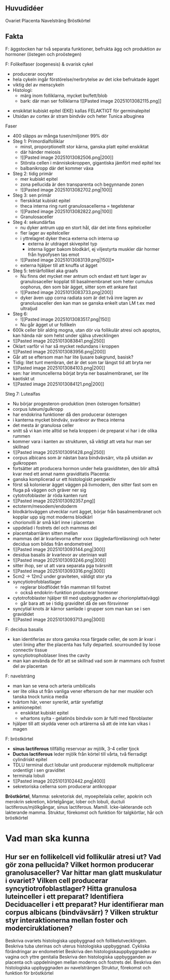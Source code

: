 
## Huvudidéer
Ovariet
Placenta
Navelsträng
Bröstkörtel

## Fakta
F: äggstocken har två separata funktioner, befrukta ägg och produktion av hormoner (östegen och proöstegen)

F: Folikelfaser (oogenesis) & ovarisk cykel
- producerar oocyter
- hela cykeln ingår förstörelse/nerbrytelse av det icke befruktade ägget
- viktig del av menscykeln
- Histologi:
	- märg inom folliklarna, mycket bv/fett/blob
	- bark: där man ser folliklarna
	![[Pasted image 20251013082115.png]]
* enskiktat kubiskt epitel (EKE) kallas FELAKTIGT för germinalepitel
* Utsidan av cortex är stram bindväv och heter Tunica albuginea

Faser
* 400 släpps av många tusen/miljoner 99% dör
* Steg 1: Primordialfolliklar
	* minst, proporptionellt stor kärna, ganska platt epitel enskiktat
	* där händer meiosis
	* ![[Pasted image 20251013082506.png|200]]
	* Största cellen i människokroppen, gigantiska jämfört med epitel tex
	* balbanikropp där det kommer växa
* Steg 2: tidig primär
	* mer kubiskt epitel
	* zona pellucida är den transparenta och begynnande zonen
	* ![[Pasted image 20251013082702.png|100]]
* Steg 3: sen primär
	* flerskiktat kubiskt epitel
	* theca interna ring runt granulosacellerna = tegelstenar
	* ![[Pasted image 20251013082822.png|100]]
	* Granulosaceller
* Steg 4: sekundärfas
	* nu dyker antrum upp en stort hål, där det inte finns epitelceller
	* fler lager av epitelceller
	* i yttrelagret dyker theca externa och interna up
		* externa är utdraget skivepitel typ
		* interna ligger bakom blodkärl, ej viljestyrta muskler där hormer från hypofysen tas emot
	* ![[Pasted image 20251013083139.png|150]]*
	* externa hjälper till att knuffa ut ägget
* Steg 5: tetriärfollikel aka graafs
	* Nu finns det mycket mer antrum och endast ett tunt lager av granulosaceller kopplat till basalmembranet som heter cumulus oophorus, den som bär ägget, sitter som ett ankare fast
	* ![[Pasted image 20251013083733.png|200]]
	* dyker även upp corna radiata som är det två inre lagren av granolusaceller
	  den kan man se ganska enkelt utan LM t.ex med ultraljud
* Steg 6: 
	* ![[Pasted image 20251013083517.png|150]]
	* Nu går ägget ut ur follikeln
* 600k celler blir aldrig mogna, utan dör via follikulär atresi och apoptos, kan hända när som helst under själva utvecklingen
* ![[Pasted image 20251013083841.png|250]]
* Oklart varför vi har så mycket redundans i kroppen
* ![[Pasted image 20251013083956.png|200]]
* Går att se eftersom man har lite ljusare bakgrund, basisk?
* Tidig: litet tunt membran, det är det som tar längst tid att bryta ner
* ![[Pasted image 20251013084103.png|200]]
* sen: har immuncellerna börjat bryta ner basalmembranet, ser lite kaotiskt ut
* ![[Pasted image 20251013084121.png|200]]

Steg 7: Lutealfas
* Nu börjar progesteron-produktion (men österogen fortsätter)
* corpus luteum/gulkropp
* har endokrina funktioner då den producerar österogen
* i kanterna mycket bindväv, svarlevor av theca interna
* det mesta är granulosa celler
* snitt så vi kan inte alltid se hela kroppen i de preparat vi har i de olika rummen
* kommer vara i kanten av strukturen, så viktigt att veta hur man ser skillnad
* ![[Pasted image 20251013091428.png|250]]
* corpus albicans som är nästan bara bindvävsärr, vita på utsidan av gulkroppen
* fortsätter att producera hormon under hela graviditeten, den blir alltså kvar med ett annat namn graviditatis
Placenta:
* ganska komplicerad ur ett histologiskt perspektiv
* först så kolonierar ägget väggen på livmodern, den sitter fast som en fluga på väggen och gräver ner sig
* cytotrofoblaster är röda kanten runt
* ![[Pasted image 20251013092357.png]]
* ectoterm/mesodem/endoderm
* blodkärlsväggen utvecklar runt ägget, börjar från basalmembranet och kopplar upp sig mot moderns blodkärl
* chorionvilli är små kärl inne i placentan
* uppdelad i fostrets del och mammas del
* placentabarriären sitten mellan
* mammas del är kvarlevorna efter xxxx (äggledarföreläsning) och heter decidua som bildas från endometreiet
* ![[Pasted image 20251013093144.png|300]]
* desidua basalis är kvarlevor av uterinian wall
* ![[Pasted image 20251013093246.png|300]]
* sitter ihop, ser ut att vara separata pga tvärsnitt
* ![[Pasted image 20251013093316.png|300]]
* 5cm2 -> 12m2 under graviteten, väldigt stor yta
* syncytiotrofoblastlager
	* reglerar blodflödet från mamman till fostret
	* också endokrin-funktion producerar hormoner
* cytotrofoblaster hjälper till med uppbyggnaden av chorionplatta(vägg)
	* går bara att se i tidig graviditet då de sen försvinner
* syncytial knots är kärnor samlade i grupper som man kan se i sen gravididet
* ![[Pasted image 20251013093713.png|300]]

F: decidua basalis
* kan identiferias av stora ganska rosa färgade celler, de som är kvar i uteri lining after the placenta has fully departed. sourrounded by loose connectiv tissue
* syncytiotrophoblaser lines the cavity
* man kan använda de för att se skillnad vad som är mammans och fostret del av placentan

F: navelsträng
- man kan se vena och arteria umbilicalis
- ser lite olika ut från vanliga vener eftersom de har mer muskler och tanska tnock tunica media
- tvärtom här, vener syrerikt, artär syrefattigt
- aminionepitel:
	- enskiktat kubiskt epitel
	- whartons sylta - gelatinös bindväv som är fultl med fibroblaster
- hjälper till att skydda vener och artärerna så att de inte kan vikas i magen

F: bröstkörtel
- **sinus lactiferous** tillfällig reservoar av mjölk, 3-4 celler tjock
- **Ductus lactiferous** leder mjölk från körtel till vårta, två flerradigt cylindriskt epitel
- TDLU terminal duct lobular unit producerar mjödemolk multiplicerar ordentligt i sen graviditet
- terminala lobuli
- ![[Pasted image 20251013102442.png|400]]
- sekretoriska cellerna som producerar antikroppar

**Bröstkörtel**, Mamma: sekretorisk del, myoepiteliala celler, apokrin och merokrin sekretion, körtelgångar, lober och lobuli, ductuli lactiferous/mjölkgångar, sinus lactiferous. Mamill.
Icke-lakterande och lakterande mamma. Struktur, förekomst och funktion för talgkörtlar, hår och
bröstkörtel

# Vad man ska kunna
Hur ser en follikelcell vid follikulär atresi ut?
Vad gör zona pellucida?
Vilket hormon producerar granolusaceller?
Var hittar man glatt muskulatur i ovariet?
Vilken cell producerar syncytiotrofoblastlager?
Hitta granulosa luteinceller i ett preparat?
Identifiera Deciduaceller i ett preparat?
Hur identifierar man corpus albicans (bindvävsärr) ?
Vilken struktur styr interaktionerna mellan foster och moderciruklationen?
-
Beskriva ovariets histologiska uppbyggnad och follikelutvecklingen.
Beskriva tuba uterinas och uterus histologiska uppbyggnad.
Cykliska förändringar av endometriet
Beskriva den histologiskauppbyggnaden av vagina och yttre genitalia
Beskriva den histologiska uppbygganden av placenta och uppdelningen mellan moderns och fostrets del.
Beskriva den histologiska uppbyggnaden av navelsträngen
Struktur, förekomst och funktion för bröstkörtel






